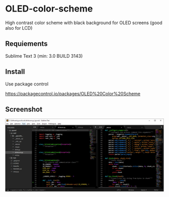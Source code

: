 # OLED-color-scheme

High contrast color scheme with black background for OLED screens (good also for LCD)

## Requiements

Sublime Text 3 (min: 3.0 BUILD 3143)

## Install

Use package control

https://packagecontrol.io/packages/OLED%20Color%20Scheme

## Screenshot

![screenshot]

[screenshot]: https://github.com/pavelrevak/OLED-color-scheme/raw/master/screenshot.png "Screenshot"
